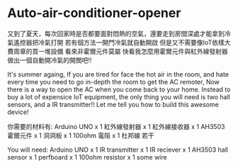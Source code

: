 # Auto-air-conditioner-opener
又到了夏天，每次回家時是否都要面對悶熱的空氣，還要走到房間深處才能拿到冷氣遙控器把冷氣打開
若有個方法一開門冷氣就自動開啟
但是又不需要像IoT依樣大費周章的買一堆設備
看來非霍爾元件莫屬
快看我怎麼用霍爾元件與紅外線發射器做出一個自動開冷氣的開關吧!!

It's summer againg, If you are tired for face the hot air in the room, and hate every time you need to go in-depth the room to get the AC remoter,
Now there is a way to open the AC when you come back to your home.
Instead to buy a lot of expensice IoT equipment, the only thing you will need is two hall sensors, and a IR transmitter!!
Let me tell you how to build this awesome device!

你需要的材料有:
Arduino UNO x 1
紅外線發射器 x 1
紅外線接收器 x 1
AH3503 霍爾元件 x 1
洞洞板 x 1
100ohm 電阻 x 1
杜邦線 若干

You will need:
Arduino UNO x 1
IR transmitter x 1
IR reciever x 1
AH3503 hall sensor x 1
perfboard x 1
100ohm resistor x 1
some wire

